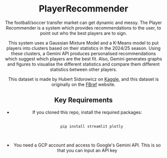 <div style = 'text-align: center;'>
  <h1>PlayerRecommender</h1>
  
  The football/soccer transfer market can get dynamic and messy. The Player Recommender is a system which provides recommendations to the user, to point out who the best players are to sign.

  This system uses a Gaussian Mixture Model and a K-Means model to put players into clusters based on their statistics in the 2024/25 season.
  Using these clusters, a Gemini API produces personalised recommendations which suggest which players are the best fit.
  Also, Gemini generates graphs and figures to visualise the different statistics and compare them different statistics between other players.

  This dataset is made by Hubert Sidorowicz on <a href='https://www.kaggle.com/datasets/hubertsidorowicz/football-players-stats-2024-2025'>Kaggle</a>, and this dataset is originally on the <a href = 'https://fbref.com/en/comps/Big5/2024-2025/stats/players/2024-2025-Big-5-European-Leagues-Stats'>FBref</a> website.

  <h2>Key Requirements</h2>
  <ul>
    <li>If you cloned this repo, install the required packages:
    <pre>
    <code>
    pip install streamlit plotly
    </code>
    </pre>
    </li>
    <li>You need a GCP account and access to Google's Gemini API. This is so that you can input an API key</li>
  </ul>
</div>
